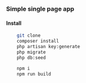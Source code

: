 ### Simple single page app


#### Install

```bash
    git clone
    composer install
    php artisan key:generate
    php migrate
    php db:seed
    
    npm i
    npm run build
```